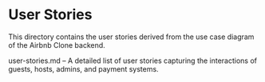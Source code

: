 # User Stories

This directory contains the user stories derived from the use case diagram of the Airbnb Clone backend.

user-stories.md – A detailed list of user stories capturing the interactions of guests, hosts, admins, and payment systems.

